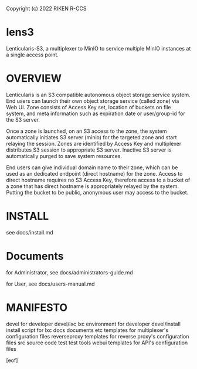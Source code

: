 Copyright (c) 2022 RIKEN R-CCS

# lens3
Lenticularis-S3, a multiplexer to MinIO to service multiple MinIO instances at a single access point.

# OVERVIEW

Lenticularis is an S3 compatible autonomous object storage service system.  
End users can launch their own object storage service (called zone) 
via Web UI.  Zone consists of Access Key set, location of buckets on file 
system, and meta information such as expiration date or user/group-id 
for the S3 server.

Once a zone is launched, on an S3 access to the zone, the system automatically 
initiates S3 server (minio) for the targeted zone and start relaying the
session.  Zones are identified by Access Key and multiplexer distributes 
S3 session to appropriate S3 server.  Inactive S3 server is automatically 
purged to save system resources.

End users can give individual domain name to their zone, which can
be used as an dedicated endpoint (direct hostname) for the zone.
Access to direct hostname requires no S3 Access Key,
therefore access to a bucket of a zone that has direct hostname is 
appropriately relayed by the system.  Putting the bucket to be public, 
anonymous user may access to the bucket.

# INSTALL

see docs/install.md

# Documents

for Administrator,
see docs/administrators-guide.md

for User,
see docs/users-manual.md


# MANIFESTO

devel		for developer
devel/lxc       lxc environment for developer
devel/install   install script for lxc
docs		documents
etc		templates for multiplexer's configuration files
reverseproxy	templates for reverse proxy's configuration files
src		source code
test		test tools
webui		templates for API's configuration files

[eof]
